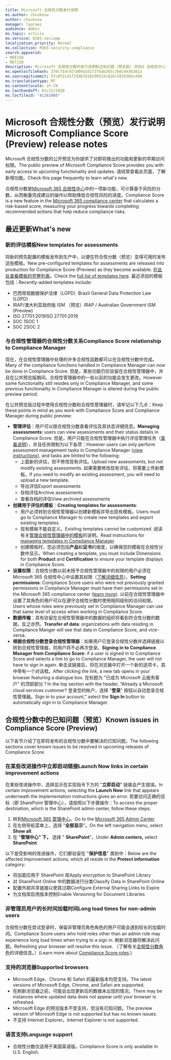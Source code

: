 ```yaml
---
title: Microsoft 合规性分数发行说明
ms.author: chvukosw
author: chvukosw
manager: laurawi
audience: Admin
ms.topic: article
ms.service: O365-seccomp
localization_priority: Normal
ms.collection: M365-security-compliance
search.appverid:
- MOE150
- MET150
description: Microsoft 合规性分数的发行说明和已知问题（预览版）（M365 合规性中心中的一项功能，可帮助简化和自动化风险评估）。
ms.openlocfilehash: 370c714c927d09a16272f8ab265c7b0c4e36381a
ms.sourcegitcommit: 5fc0f2cd1f2596fd10299333c826c501936dcd98
ms.translationtype: MT
ms.contentlocale: zh-CN
ms.lasthandoff: 01/22/2020
ms.locfileid: "41261866"
---
```

# <a name="microsoft-compliance-score-preview-release-notes"></a><span data-ttu-id="fd192-103">Microsoft 合规性分数（预览）发行说明</span><span class="sxs-lookup"><span data-stu-id="fd192-103">Microsoft Compliance Score (Preview) release notes</span></span>

<span data-ttu-id="fd192-104">Microsoft 合规性分数的公开预览为你提供了对即将推出的功能和更新的早期访问权限。</span><span class="sxs-lookup"><span data-stu-id="fd192-104">The public preview of Microsoft Compliance Score provides you with early access to upcoming functionality and updates.</span></span> <span data-ttu-id="fd192-105">请经常查看此页面，了解新增功能。</span><span class="sxs-lookup"><span data-stu-id="fd192-105">Check this page frequently to learn what's new.</span></span>

<span data-ttu-id="fd192-106">合规性分数是[Microsoft 365 合规性中心](microsoft-365-compliance-center.md)中的一项新功能，可计算基于风险的分数，从而衡量完成建议的操作以帮助降低合规性风险的进度。</span><span class="sxs-lookup"><span data-stu-id="fd192-106">Compliance Score is a new feature in the [Microsoft 365 compliance center](microsoft-365-compliance-center.md) that calculates a risk-based score, measuring your progress towards completing recommended actions that help reduce compliance risks.</span></span>

## <a name="whats-new"></a><span data-ttu-id="fd192-107">最近更新</span><span class="sxs-lookup"><span data-stu-id="fd192-107">What's new</span></span>

### <a name="new-templates-for-assessments"></a><span data-ttu-id="fd192-108">新的评估模板</span><span class="sxs-lookup"><span data-stu-id="fd192-108">New templates for assessments</span></span>

<span data-ttu-id="fd192-109">将新的预先配置的模板发布到生产中，以便在符合性分数（预览）变得可用时发布这些模板。</span><span class="sxs-lookup"><span data-stu-id="fd192-109">New pre-configured templates for assessments are released into production for Compliance Score (Preview) as they become available.</span></span> <span data-ttu-id="fd192-110">[在此处查看模板的完整列表](compliance-score.md#templates)。</span><span class="sxs-lookup"><span data-stu-id="fd192-110">Check the [full list of templates here](compliance-score.md#templates).</span></span> <span data-ttu-id="fd192-111">最近添加的模板包括：</span><span class="sxs-lookup"><span data-stu-id="fd192-111">Recently-added templates include:</span></span>

- <span data-ttu-id="fd192-112">巴西常规数据保护法律（LGPD）</span><span class="sxs-lookup"><span data-stu-id="fd192-112">Brazil General Data Protection Law (LGPD)</span></span>
- <span data-ttu-id="fd192-113">IRAP/澳大利亚政府版 ISM （预览）</span><span class="sxs-lookup"><span data-stu-id="fd192-113">IRAP / Australian Government ISM (Preview)</span></span>
- <span data-ttu-id="fd192-114">ISO 27701:2019</span><span class="sxs-lookup"><span data-stu-id="fd192-114">ISO 27701:2019</span></span>
- <span data-ttu-id="fd192-115">SOC 1</span><span class="sxs-lookup"><span data-stu-id="fd192-115">SOC 1</span></span>
- <span data-ttu-id="fd192-116">SOC 2</span><span class="sxs-lookup"><span data-stu-id="fd192-116">SOC 2</span></span>

### <a name="compliance-score-relationship-to-compliance-manager"></a><span data-ttu-id="fd192-117">与合规性管理器的合规性分数关系</span><span class="sxs-lookup"><span data-stu-id="fd192-117">Compliance Score relationship to Compliance Manager</span></span>

<span data-ttu-id="fd192-118">现在，在合规性管理器中处理的许多合规性函数都可以在合规性分数中完成。</span><span class="sxs-lookup"><span data-stu-id="fd192-118">Many of the compliance functions handled in Compliance Manager can now be done in Compliance Score.</span></span> <span data-ttu-id="fd192-119">但是，某些功能仍仅驻留在合规性管理器中，并且在公共预览版期间，合规性管理器中的一些以前的功能会发生更改。</span><span class="sxs-lookup"><span data-stu-id="fd192-119">However some functionality still resides only in Compliance Manager, and some previous functionality in Compliance Manager is altered during the public preview period.</span></span> 

<span data-ttu-id="fd192-120">在公共预览版过程中使用合规性分数和合规性管理器时，请牢记以下几点：</span><span class="sxs-lookup"><span data-stu-id="fd192-120">Keep these points in mind as you work with Compliance Score and Compliance Manager during public preview:</span></span>

- <span data-ttu-id="fd192-121">**管理评估**：用户可以按合规性分数查看评估及其状态详细信息。</span><span class="sxs-lookup"><span data-stu-id="fd192-121">**Managing assessments**: users can view assessments and their status details in Compliance Score.</span></span> <span data-ttu-id="fd192-122">但是，用户只能在合规性管理器中执行评估管理任务（[查看说明](working-with-compliance-manager.md#assessments)），并且任务限制为以下各项：</span><span class="sxs-lookup"><span data-stu-id="fd192-122">However users can only perform assessment management tasks in Compliance Manager ([view instructions](working-with-compliance-manager.md#assessments)), and tasks are limited to the following:</span></span>
    - <span data-ttu-id="fd192-123">上载新的评估，但不修改现有评估。</span><span class="sxs-lookup"><span data-stu-id="fd192-123">Upload new assessments, but not modify existing assessments.</span></span> <span data-ttu-id="fd192-124">如果需要修改现有评估，将需要上传新模板。</span><span class="sxs-lookup"><span data-stu-id="fd192-124">If you need to modify an existing assessment, you will need to upload a new template.</span></span>
    - <span data-ttu-id="fd192-125">导出评估</span><span class="sxs-lookup"><span data-stu-id="fd192-125">Export assessments</span></span>
    - <span data-ttu-id="fd192-126">存档评估</span><span class="sxs-lookup"><span data-stu-id="fd192-126">Archive assessments</span></span>
    - <span data-ttu-id="fd192-127">查看存档的评估</span><span class="sxs-lookup"><span data-stu-id="fd192-127">View archived assessments</span></span>
 - <span data-ttu-id="fd192-128">**创建用于评估的模板**：</span><span class="sxs-lookup"><span data-stu-id="fd192-128">**Creating templates for assessments**:</span></span> 
   - <span data-ttu-id="fd192-129">用户必须转到合规性管理器以创建新模板并导出现有模板。</span><span class="sxs-lookup"><span data-stu-id="fd192-129">Users must go to Compliance Manager to create new templates and export existing templates.</span></span> 
   - <span data-ttu-id="fd192-130">现有模板不能自定义。</span><span class="sxs-lookup"><span data-stu-id="fd192-130">Existing templates cannot be customized.</span></span> <span data-ttu-id="fd192-131">阅读有关[管理合规性管理器中的模板](working-with-compliance-manager.md#templates)的说明。</span><span class="sxs-lookup"><span data-stu-id="fd192-131">Read instructions for [managing templates in Compliance Manager](working-with-compliance-manager.md#templates).</span></span>
   - <span data-ttu-id="fd192-132">创建模板时，您必须包括**产品**和**证书**的维度，以确保您的模板在合规性分数中显示。</span><span class="sxs-lookup"><span data-stu-id="fd192-132">When creating a template, you must include Dimensions for both **Product** and **Certification** to ensure your template displays in Compliance Score.</span></span>
 - <span data-ttu-id="fd192-133">**设置权限**：合规性分数以前未授予合规性管理器中的权限的用户必须在 Microsoft 365 合规性中心中设置其权限（[了解详细信息](compliance-score-setup.md#set-user-permissions-and-assign-roles)）。</span><span class="sxs-lookup"><span data-stu-id="fd192-133">**Setting permissions**: Compliance Score users who were not previously granted permissions in Compliance Manager must have their permissions set in the Microsoft 365 compliance center ([learn more](compliance-score-setup.md#set-user-permissions-and-assign-roles)).</span></span> <span data-ttu-id="fd192-134">以前在合规性管理器中设置了其角色的用户可以在遵守合规性分数时使用相同级别的访问权限。</span><span class="sxs-lookup"><span data-stu-id="fd192-134">Users whose roles were previously set in Compliance Manager can use that same level of access when working in Compliance Score.</span></span>
- <span data-ttu-id="fd192-135">**数据传输**：具有驻留在合规性管理器中的数据的组织将看到符合性分数的数据，反之亦然。</span><span class="sxs-lookup"><span data-stu-id="fd192-135">**Transfer of data**: organizations with data residing in Compliance Manger will see that data in Compliance Score, and vice-versa.</span></span>
- <span data-ttu-id="fd192-136">**根据合规性分数登录合规性管理器**：如果用户已登录合规性分数并选择链接以转到合规性管理器，则用户将不必再次登录。</span><span class="sxs-lookup"><span data-stu-id="fd192-136">**Signing in to Compliance Manager from Compliance Score**: if a user is signed in to Compliance Score and selects a link to go to Compliance Manager, the user will not have to sign in again.</span></span> <span data-ttu-id="fd192-137">单击该链接后，将在浏览器中打开一个新的选项卡，其中带有一个对话框。</span><span class="sxs-lookup"><span data-stu-id="fd192-137">After clicking the link, a new tab opens in your browser featuring a dialogue box.</span></span> <span data-ttu-id="fd192-138">在标题为 "已成为 Microsoft 云服务客户" 的顶部部分？</span><span class="sxs-lookup"><span data-stu-id="fd192-138">In the top section with the header, “Already a Microsoft cloud services customer?</span></span> <span data-ttu-id="fd192-139">登录您的帐户，选择 "**登录**" 按钮以自动登录合规性管理器。</span><span class="sxs-lookup"><span data-stu-id="fd192-139">Sign in to your account,” select the **Sign In** button to automatically sign in to Compliance Manager.</span></span>

## <a name="known-issues-in-compliance-score-preview"></a><span data-ttu-id="fd192-140">合规性分数中的已知问题（预览）</span><span class="sxs-lookup"><span data-stu-id="fd192-140">Known issues in Compliance Score (Preview)</span></span>

<span data-ttu-id="fd192-141">以下各节介绍了在即将发布的合规性分数中要解决的已知问题。</span><span class="sxs-lookup"><span data-stu-id="fd192-141">The following sections cover known issues to be resolved in upcoming releases of Compliance Score.</span></span>

### <a name="launch-now-links-in-certain-improvement-actions"></a><span data-ttu-id="fd192-142">在某些改进操作中立即启动链接</span><span class="sxs-lookup"><span data-stu-id="fd192-142">Launch Now links in certain improvement actions</span></span>

<span data-ttu-id="fd192-143">在某些改进操作中，选择显示在实现指令下方的 "**立即启动**" 链接会产生错误。</span><span class="sxs-lookup"><span data-stu-id="fd192-143">In certain improvement actions, selecting the **Launch Now** link that appears underneath the implementation instructions gives an error.</span></span> <span data-ttu-id="fd192-144">若要访问正确的目标（即 SharePoint 管理中心），请按照以下步骤操作：</span><span class="sxs-lookup"><span data-stu-id="fd192-144">To access the proper destination, which is the SharePoint admin center, follow these steps:</span></span>

1. <span data-ttu-id="fd192-145">转到[Microsoft 365 管理中心](https://admin.microsoft.com)。</span><span class="sxs-lookup"><span data-stu-id="fd192-145">Go to the [Microsoft 365 Admin Center](https://admin.microsoft.com).</span></span>
2. <span data-ttu-id="fd192-146">在左侧导航菜单上，选择 "**全部显示**"。</span><span class="sxs-lookup"><span data-stu-id="fd192-146">On the left navigation menu, select **Show all**.</span></span>
3. <span data-ttu-id="fd192-147">在 "**管理中心" 下，** 选择 " **SharePoint**"。</span><span class="sxs-lookup"><span data-stu-id="fd192-147">Under **Admin centers,** select **SharePoint**.</span></span>

<span data-ttu-id="fd192-148">以下是受影响的改进操作，它们都驻留在 "**保护信息**" 类别中：</span><span class="sxs-lookup"><span data-stu-id="fd192-148">Below are the affected improvement actions, which all reside in the **Protect information** category:</span></span>
  - <span data-ttu-id="fd192-149">将加密应用于 SharePoint 库</span><span class="sxs-lookup"><span data-stu-id="fd192-149">Apply encryption to SharePoint Library</span></span>
  - <span data-ttu-id="fd192-150">对 SharePoint Online 中的数据进行分类</span><span class="sxs-lookup"><span data-stu-id="fd192-150">Classify Data in SharePoint Online</span></span>
  - <span data-ttu-id="fd192-151">配置外部共享链接以使其过期</span><span class="sxs-lookup"><span data-stu-id="fd192-151">Configure External Sharing Links to Expire</span></span>
  - <span data-ttu-id="fd192-152">为文档库启用版本控制</span><span class="sxs-lookup"><span data-stu-id="fd192-152">Enable Versioning for Document Libraries</span></span>

### <a name="long-load-times-for-non-admin-users"></a><span data-ttu-id="fd192-153">非管理员用户的长时间加载时间</span><span class="sxs-lookup"><span data-stu-id="fd192-153">Long load times for non-admin users</span></span>
<span data-ttu-id="fd192-154">合规性分数在尝试登录时，保留非管理员角色角色的用户可能会遇到较长的加载时间。</span><span class="sxs-lookup"><span data-stu-id="fd192-154">Compliance Score users who hold roles other than an admin role may experience long load times when trying to a sign in.</span></span> <span data-ttu-id="fd192-155">刷新浏览器将解决此问题。</span><span class="sxs-lookup"><span data-stu-id="fd192-155">Refreshing your browser will resolve this issue.</span></span> <span data-ttu-id="fd192-156">（了解有关[合规性分数角色](compliance-score-setup.md#set-user-permissions-and-assign-roles)的详细信息。）</span><span class="sxs-lookup"><span data-stu-id="fd192-156">(Learn more about [Compliance Score roles](compliance-score-setup.md#set-user-permissions-and-assign-roles).)</span></span>

### <a name="supported-browsers"></a><span data-ttu-id="fd192-157">支持的浏览器</span><span class="sxs-lookup"><span data-stu-id="fd192-157">Supported browsers</span></span>

- <span data-ttu-id="fd192-158">Microsoft Edge、Chrome 和 Safari 的最新版本均受支持。</span><span class="sxs-lookup"><span data-stu-id="fd192-158">The latest versions of Microsoft Edge, Chrome, and Safari are supported.</span></span>
- <span data-ttu-id="fd192-159">在刷新浏览器之前，可能会出现更新后的数据未出现的情况。</span><span class="sxs-lookup"><span data-stu-id="fd192-159">There may be instances where updated data does not appear until your browser is refreshed.</span></span>
- <span data-ttu-id="fd192-160">Microsoft Edge 的预览版本不受支持，但没有已知问题。</span><span class="sxs-lookup"><span data-stu-id="fd192-160">The preview version of Microsoft Edge is not supported but has no known issues.</span></span>
- <span data-ttu-id="fd192-161">不支持 Internet Explorer。</span><span class="sxs-lookup"><span data-stu-id="fd192-161">Internet Explorer is not supported.</span></span>
 
### <a name="language-support"></a><span data-ttu-id="fd192-162">语言支持</span><span class="sxs-lookup"><span data-stu-id="fd192-162">Language support</span></span>

- <span data-ttu-id="fd192-163">合规性分数仅适用于美国英语版。</span><span class="sxs-lookup"><span data-stu-id="fd192-163">Compliance Score is only available in U.S. English.</span></span>